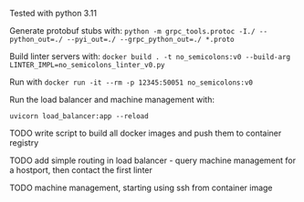Tested with python 3.11

Generate protobuf stubs with:
`python -m grpc_tools.protoc -I./ --python_out=./ --pyi_out=./ --grpc_python_out=./ *.proto`

Build linter servers with:
`docker build . -t no_semicolons:v0 --build-arg LINTER_IMPL=no_semicolons_linter_v0.py`


Run with
`docker run -it --rm -p 12345:50051 no_semicolons:v0`


Run the load balancer and machine management with:

`uvicorn load_balancer:app --reload`


TODO write script to build all docker images and push them to container registry

TODO add simple routing in load balancer - query machine management for a hostport, then contact the first linter

TODO machine management, starting using ssh from container image